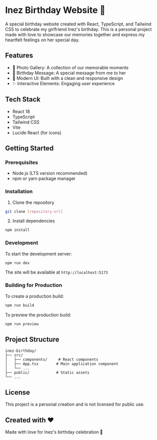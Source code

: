 # Inez Birthday Website 🎂

A special birthday website created with React, TypeScript, and Tailwind CSS to celebrate my girlfriend Inez's birthday. This is a personal project made with love to showcase our memories together and express my heartfelt feelings on her special day.

## Features

- 📸 Photo Gallery: A collection of our memorable moments
- 💝 Birthday Message: A special message from me to her
- 🎨 Modern UI: Built with a clean and responsive design
- ✨ Interactive Elements: Engaging user experience

## Tech Stack

- React 18
- TypeScript
- Tailwind CSS
- Vite
- Lucide React (for icons)

## Getting Started

### Prerequisites

- Node.js (LTS version recommended)
- npm or yarn package manager

### Installation

1. Clone the repository
```bash
git clone [repository-url]
```

2. Install dependencies
```bash
npm install
```

### Development

To start the development server:
```bash
npm run dev
```

The site will be available at `http://localhost:5173`

### Building for Production

To create a production build:
```bash
npm run build
```

To preview the production build:
```bash
npm run preview
```

## Project Structure

```
inez-birthday/
├── src/
│   ├── components/     # React components
│   ├── App.tsx        # Main application component
│   └── ...
├── public/            # Static assets
└── ...
```

## License

This project is a personal creation and is not licensed for public use.

## Created with ❤️

Made with love for Inez's birthday celebration 🎉
